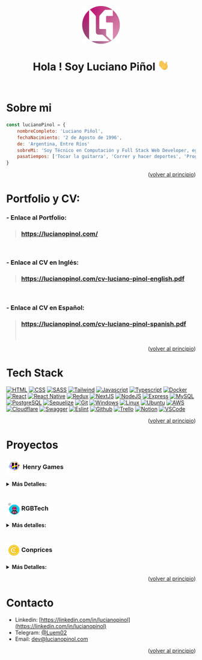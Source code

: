<!-- Improved compatibility of back to top link: See: https://github.com/othneildrew/Best-README-Template/pull/73 -->

<a name="readme-top"></a>

<div align='center'>
<a href='https://lucianopinol.com'>
<img src='./assets/CircleLogo.png' width='100'/>
</a>
<h1>Hola ! Soy Luciano Piñol <img href='#' src='./assets/Hi.gif' width='30'/>
</h1>
</div>

<br/>

<!-- About me -->

# Sobre mi

```js
const lucianoPinol = {
    nombreCompleto: 'Luciano Piñol',
    fechaNacimiento: '2 de Agosto de 1996',
    de: 'Argentina, Entre Ríos'
    sobreMi: 'Soy Técnico en Computación y Full Stack Web Developer, egresado de la academia de Henry. Me apasionan las nuevas tecnologías, el desarrollo de software, la ciberseguridad, blockchain, web3 y los lenguajes de programación.',
    pasatiempos: ['Tocar la guitarra', 'Correr y hacer deportes', 'Programar, Asi es!'],
}
```

<p align="right">(<a href="#readme-top">volver al principio</a>)</p>

<!-- Visit my Portfolio -->

# Portfolio y CV:

### - Enlace al Portfolio:

> ### https://lucianopinol.com/

<br/>

### - Enlace al CV en Inglés:

> ### https://lucianopinol.com/cv-luciano-pinol-english.pdf

<br/>

### - Enlace al CV en Español:

> ### https://lucianopinol.com/cv-luciano-pinol-spanish.pdf
>
> <br/>

<p align="right">(<a href="#readme-top">volver al principio</a>)</p>

<!-- Tech Stack -->

# Tech Stack

[![HTML][html]][html-url]
[![CSS][css]][css-url]
[![SASS][sass]][sass-url]
[![Tailwind][tailwind]][tailwind-url]
[![Javascript][javascript]][javascript-url]
[![Typescript][typescript]][typescript-url]
[![Docker][docker]][docker-url]
[![React][react]][react-url]
[![React Native][react-native]][react-native-url]
[![Redux][redux]][redux-url]
[![NextJS][nextjs]][nextjs-url]
[![NodeJS][node]][node-url]
[![Express][express]][express-url]
[![MySQL][mysql]][mysql-url]
[![PostgreSQL][postgresql]][postgresql-url]
[![Sequelize][sequelize]][sequelize-url]
[![Git][git]][git-url]
[![Windows][windows]][windows-url]
[![Linux][linux]][linux-url]
[![Ubuntu][ubuntu]][ubuntu-url]
[![AWS][aws]][aws-url]
[![Cloudflare][cloudflare]][cloudflare-url]
[![Swagger][swagger]][swagger-url]
[![Eslint][eslint]][eslint-url]
[![Github][github]][github-url]
[![Trello][trello]][trello-url]
[![Notion][notion]][notion-url]
[![VSCode][vscode]][vscode-url]

<p align="right">(<a href="#readme-top">volver al principio</a>)</p>

<!-- Projects  -->

# Proyectos

### <img href='#Projects' align='center' src='./assets/logo5.png' width='40'/> <b> Henry Games </b>

<details>
  <summary><b>Más Detalles:</b></summary>
  
# <img href='#Projects' align='center' src='./assets/logo5.png' width='100'/>Henry Games

## Descripción:

Español: Proyecto individual hecho en el Bootcamp de Henry, es una aplicación para buscar y crear informacion de juegos, filtrar por nombre, puntuación, género y origen. **_Para más información revisar el repositorio._**

English: Individual project done at Henry's Bootcamp, is an application to search and create game information, filter by name, rating, genre and origin. **_For more information, check the repository._**

<br/>

-   > **Enlace al Despliegue**: <a href='https://henrygames.lucianopinol.com'>https://henrygames.lucianopinol.com</a>

-   > **Enlace al Repositorio**: <a href='https://github.com/Luem2/pi-videogames'>https://github.com/Luem2/pi-videogames</a>

    > <a href='https://henrygames.lucianopinol.com'>
    > <img href='#' src='./assets/henrygames.png' >
    > </a>

</details>

<br/>

### <img href='#Projects' align='center' src='./assets/logo-dibujo-2.png' width='40'/><b>RGBTech</b>

<details>
  <summary><b>Más detalles:</b></summary>

# <img href='#Projects' align='center' src='./assets/logo-dibujo-2.png' width='100'/> RGBTech

## Descripción:

Español: E-commerce de productos tecnológicos, enfocado para los aficionados de la tecnología y a los gamers. Cuenta con panel de administrador, base de datos para usuarios, acceso con Google y mucho más. **_Para más información revisar el repositorio._**

English: E-commerce of technological products, focused on technology fans and gamers. It has an administrator panel, user database, access with Google and much more. **_For more information, check the repository._**

<br/>

-   > **Enlace al Despliegue**: <a href='https://rgbtech.vercel.app/'>https://rgbtech.vercel.app/</a>
-   > **Enlace al Repositorio**: <a href='https://github.com/RGBTech-PF/rgbtech'>https://github.com/RGBTech-PF/rgbtech</a> > <a href='https://rgbtech.vercel.app/'> > <img src='./assets/rgbtech.png' > > </a>

</details>

<br/>

### <img href='#Projects' align='center' src='./assets/coinprices.png' width='40'/><b>Conprices</b>

<details>
  <summary><b>Más Detalles:</b></summary>

# <img href='#Projects' align='center' src='./assets/coinprices.png' width='100'/> Conprices

# Muy pronto...

</details>

<p align="right">(<a href="#readme-top">volver al principio</a>)</p>

<!-- Contact -->

# Contacto

-   Linkedin: [https://linkedin.com/in/lucianopinol](https://linkedin.com/in/lucianopinol)
-   Telegram: [@Luem02](https://t.me/luem02)
-   Email: dev@lucianopinol.com

<p align="right">(<a href="#readme-top">volver al principio</a>)</p>

<!-- Technologies Shields/Badges and their documentation URL -->

<!-- HTML -->

[html]: https://img.shields.io/badge/html5-%23E34F26.svg?style=for-the-badge&logo=html5&logoColor=white
[html-url]: https://https://developer.mozilla.org/en/docs/Web/HTML

<!-- CSS -->

[css]: https://img.shields.io/badge/css3-%231572B6.svg?style=for-the-badge&logo=css3&logoColor=white
[css-url]: https://developer.mozilla.org/en/docs/Web/CSS

<!-- SASS -->

[sass]: https://img.shields.io/badge/SASS-hotpink.svg?style=for-the-badge&logo=SASS&logoColor=white
[sass-url]: https://sass-lang.com/

<!-- Tailwind -->

[tailwind]: https://img.shields.io/badge/tailwindcss-%2338B2AC.svg?style=for-the-badge&logo=tailwind-css&logoColor=white
[tailwind-url]: https://tailwindcss.com/

<!-- Javascript -->

[javascript]: https://img.shields.io/badge/javascript-%23323330.svg?style=for-the-badge&logo=javascript&logoColor=%23F7DF1E
[javascript-url]: https://developer.mozilla.org/en/docs/Web/JavaScript

<!-- Typescript -->

[typescript]: https://img.shields.io/badge/typescript-%23007ACC.svg?style=for-the-badge&logo=typescript&logoColor=white
[typescript-url]: https://www.typescriptlang.org/

<!-- Docker -->

[docker]: https://img.shields.io/badge/docker-%230db7ed.svg?style=for-the-badge&logo=docker&logoColor=white
[docker-url]: https://www.docker.com/

<!-- React -->

[react]: https://img.shields.io/badge/React-20232A?style=for-the-badge&logo=react&logoColor=61DAFB
[react-url]: https://reactjs.org/

<!-- React Native -->

[react-native]: https://img.shields.io/badge/react_native-%2320232a.svg?style=for-the-badge&logo=react&logoColor=%2361DAFB
[react-native-url]: https://reactnative.dev/

<!-- Redux -->

[redux]: https://img.shields.io/badge/redux-%23593d88.svg?style=for-the-badge&logo=redux&logoColor=white
[redux-url]: https://redux-toolkit.js.org/

<!-- Next JS -->

[nextjs]: https://img.shields.io/badge/Next-black?style=for-the-badge&logo=next.js&logoColor=white
[nextjs-url]: https://nextjs.org/

<!-- Node JS -->

[node]: https://img.shields.io/badge/node.js-6DA55F?style=for-the-badge&logo=node.js&logoColor=white
[node-url]: https://nodejs.org/en/

<!-- Express JS -->

[express]: https://img.shields.io/badge/express.js-%23404d59.svg?style=for-the-badge&logo=express&logoColor=%2361DAFB
[express-url]: https://expressjs.com/

<!-- MySQL -->

[mysql]: https://img.shields.io/badge/mysql-%2300f.svg?style=for-the-badge&logo=mysql&logoColor=white
[mysql-url]: https://www.mysql.com/

<!-- PostgreSQL -->

[postgresql]: https://img.shields.io/badge/postgres-%23316192.svg?style=for-the-badge&logo=postgresql&logoColor=white
[postgresql-url]: https://www.postgresql.org/

<!-- Sequelize -->

[sequelize]: https://img.shields.io/badge/Sequelize-52B0E7?style=for-the-badge&logo=Sequelize&logoColor=white
[sequelize-url]: https://sequelize.org/

<!-- Git -->

[git]: https://img.shields.io/badge/git-%23F05033.svg?style=for-the-badge&logo=git&logoColor=white
[git-url]: https://git-scm.com/

<!-- Windows -->

[windows]: https://img.shields.io/badge/Windows-0078D6?style=for-the-badge&logo=windows&logoColor=white
[windows-url]: https://www.microsoft.com/en-us/windows/?r=1

<!-- Linux -->

[linux]: https://img.shields.io/badge/Linux-FCC624?style=for-the-badge&logo=linux&logoColor=black
[linux-url]: https://www.linux.org/

<!-- Ubuntu -->

[ubuntu]: https://img.shields.io/badge/Ubuntu-E95420?style=for-the-badge&logo=ubuntu&logoColor=white
[ubuntu-url]: https://ubuntu.com/

<!-- AWS -->

[aws]: https://img.shields.io/badge/AWS-%23FF9900.svg?style=for-the-badge&logo=amazon-aws&logoColor=white
[aws-url]: https://aws.amazon.com/

<!-- Cloudflare -->

[cloudflare]: https://img.shields.io/badge/Cloudflare-F38020?style=for-the-badge&logo=Cloudflare&logoColor=white
[cloudflare-url]: https://www.cloudflare.com/

<!-- Swagger-->

[swagger]: https://img.shields.io/badge/-Swagger-%23Clojure?style=for-the-badge&logo=swagger&logoColor=white
[swagger-url]: https://swagger.io/

<!-- Eslint -->

[eslint]: https://img.shields.io/badge/ESLint-4B3263?style=for-the-badge&logo=eslint&logoColor=white
[eslint-url]: https://eslint.org/

<!-- Github -->

[github]: https://img.shields.io/badge/github-%23121011.svg?style=for-the-badge&logo=github&logoColor=white
[github-url]: https://github.com/

<!-- Trello -->

[trello]: https://img.shields.io/badge/Trello-%23026AA7.svg?style=for-the-badge&logo=Trello&logoColor=white
[trello-url]: https://trello.com/

<!-- Notion -->

[notion]: https://img.shields.io/badge/Notion-%23000000.svg?style=for-the-badge&logo=notion&logoColor=white
[notion-url]: https://notion.so

<!-- VSCode -->

[vscode]: https://img.shields.io/badge/Visual%20Studio%20Code-0078d7.svg?style=for-the-badge&logo=visual-studio-code&logoColor=white
[vscode-url]: https://code.visualstudio.com/
